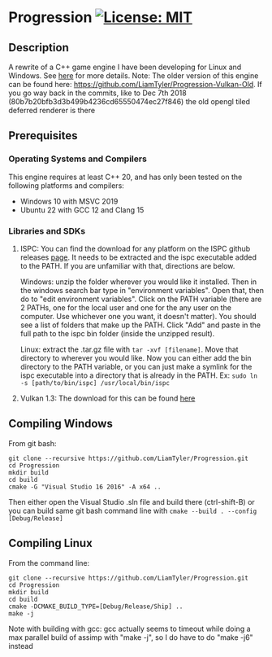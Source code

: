# Progression [![License: MIT](https://img.shields.io/badge/License-MIT-blue.svg)](https://opensource.org/licenses/MIT)

## Description
A rewrite of a C++ game engine I have been developing for Linux and Windows. See [here](https://liamtyler.github.io/portfolio/Progression/) for more details.
Note: The older version of this engine can be found here: https://github.com/LiamTyler/Progression-Vulkan-Old. If you go way back in the commits, like to Dec 7th 2018 (80b7b20bfb3d3b499b4236cd65550474ec27f846) the old opengl tiled deferred renderer is there

## Prerequisites
### Operating Systems and Compilers
This engine requires at least C++ 20, and has only been tested on the following platforms and compilers:
- Windows 10 with MSVC 2019
- Ubuntu 22 with GCC 12 and Clang 15

### Libraries and SDKs
1. ISPC:
  You can find the download for any platform on the ISPC github releases [page](https://github.com/ispc/ispc/releases/).
It needs to be extracted and the ispc executable added to the PATH. If you are unfamiliar with that, directions are below.

    Windows: unzip the folder wherever you would like it installed. Then in the windows search bar type in "environment variables". Open that, then do to "edit environment variables". Click on the PATH variable (there are 2 PATHs, one for the local user and one for the any user on the computer. Use whichever one you want, it doesn't matter). You should see a list of folders that make up the PATH. Click "Add" and paste in the full path to the ispc bin folder (inside the unzipped result).

    Linux: extract the .tar.gz file with `tar -xvf [filename]`. Move that directory to wherever you would like. Now you can either add the bin directory to the PATH variable, or you can just make a symlink for the ispc executable into a directory that is already in the PATH. Ex: `sudo ln -s [path/to/bin/ispc] /usr/local/bin/ispc`

2. Vulkan 1.3: The download for this can be found [here](https://vulkan.lunarg.com/)

## Compiling Windows
From git bash:
```
git clone --recursive https://github.com/LiamTyler/Progression.git
cd Progression 
mkdir build
cd build
cmake -G "Visual Studio 16 2016" -A x64 ..
```
Then either open the Visual Studio .sln file and build there (ctrl-shift-B) or you can build same git bash command line with `cmake --build . --config [Debug/Release]`

## Compiling Linux
From the command line:
```
git clone --recursive https://github.com/LiamTyler/Progression.git
cd Progression 
mkdir build
cd build
cmake -DCMAKE_BUILD_TYPE=[Debug/Release/Ship] ..
make -j
```
Note with building with gcc: gcc actually seems to timeout while doing a max parallel build of assimp with "make -j", so I do have to do "make -j6" instead
